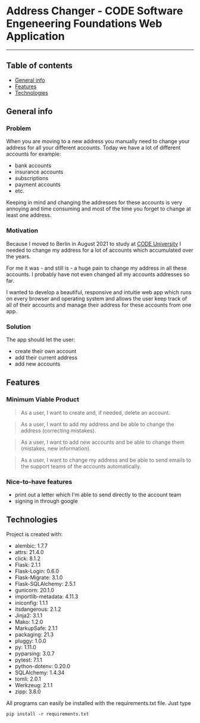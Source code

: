 # Address Changer - CODE Software Engeneering Foundations Web Application
---
## Table of contents
* [General info](#general-info)
* [Features](#features)
* [Technologies](#technologies)

## General info
### Problem

When you are moving to a new address you manually need to change your address for all your different accounts. Today we have a lot of different accounts for example:

* bank accounts
* insurance accounts
* subscriptions
* payment accounts
* etc.

Keeping in mind and changing the addresses for these accounts is very annoying and time consuming and most of the time you forget to change at least one address.
### Motivation

Because I moved to Berlin in August 2021 to study at [CODE University](https://code.berlin "CODE University website") I needed to change my address for a lot of accounts which accumulated over the years. 

For me it was - and still is - a huge pain to change my address in all these accounts. I probably have not even changed all my accounts addresses so far.

I wanted to develop a beautiful, responsive and intuitie web app which runs on every browser and operating system and allows the user keep track of all of their accounts and manage their address for these accounts from one app.

### Solution

The app should let the user:
* create their own account
* add their current address
* add new accounts

## Features

### Minimum Viable Product

>As a user, I want to create and, if needed, delete an account.

>As a user, I want to add my address and be able to change the address (correcting mistakes). 

>As a user, I want to add new accounts and be able to change them (mistakes, new information).

>As a user, I want to change my address and be able to send emails to the support teams of the accounts automatically.

### Nice-to-have features

* print out a letter which I'm able to send directly to the account team
* signing in through google
## Technologies
Project is created with:
* alembic: 1.7.7
* attrs: 21.4.0
* click: 8.1.2
* Flask: 2.1.1
* Flask-Login: 0.6.0
* Flask-Migrate: 3.1.0
* Flask-SQLAlchemy: 2.5.1
* gunicorn: 20.1.0
* importlib-metadata: 4.11.3
* iniconfig: 1.1.1
* itsdangerous: 2.1.2
* Jinja2: 3.1.1
* Mako: 1.2.0
* MarkupSafe: 2.1.1
* packaging: 21.3
* pluggy: 1.0.0
* py: 1.11.0
* pyparsing: 3.0.7
* pytest: 7.1.1
* python-dotenv: 0.20.0
* SQLAlchemy: 1.4.34
* tomli: 2.0.1
* Werkzeug: 2.1.1
* zipp: 3.8.0

All programs can easily be installed with the requirements.txt file. Just type
```
pip install -r requirements.txt
```